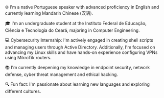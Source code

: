 🌐 I'm a native Portuguese speaker with advanced proficiency in English and currently learning Mandarin Chinese (汉语).

🎓 I'm an undergraduate student at the Instituto Federal de Educação, Ciência e Tecnologia do Ceará, majoring in Computer Engineering.

💻 Cybersecurity Internship: I'm actively engaged in creating shell scripts and managing users through Active Directory. Additionally, I'm focused on advancing my Linux skills and have hands-on experience configuring VPNs using MikroTik routers.

📚 I'm currently deepening my knowledge in endpoint security, network defense, cyber threat management and ethical hacking.

🔍 Fun fact: I'm passionate about learning new languages and exploring different cultures.

